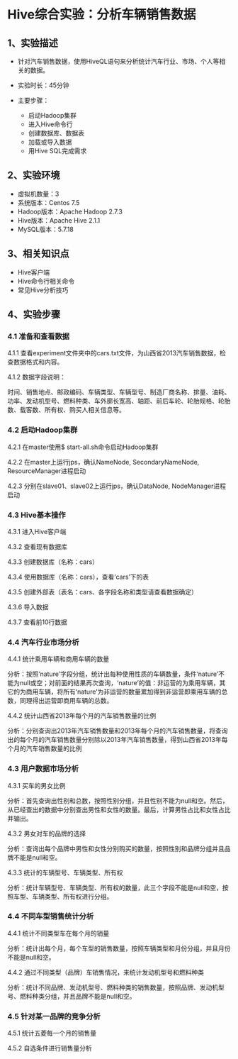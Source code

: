 # Hive综合实验：分析车辆销售数据
## 1、实验描述

* 针对汽车销售数据，使用HiveQL语句来分析统计汽车行业、市场、个人等相关的数据。

* 实验时长：45分钟

* 主要步骤：
    * 启动Hadoop集群
    * 进入Hive命令行
    * 创建数据库、数据表
    * 加载或导入数据
    * 用Hive SQL完成需求

## 2、实验环境

-   虚拟机数量：3
-   系统版本：Centos 7.5
-   Hadoop版本：Apache Hadoop 2.7.3
-   Hive版本：Apache Hive 2.1.1
-   MySQL版本：5.7.18

## 3、相关知识点

-   Hive客户端
-   Hive命令行相关命令
-   常见Hive分析技巧

## 4、实验步骤
### 4.1 准备和查看数据

4.1.1 查看experiment文件夹中的cars.txt文件，为山西省2013汽车销售数据，检查数据格式和内容。

4.1.2 数据字段说明：

时间、销售地点、邮政编码、车辆类型、车辆型号、制造厂商名称、排量、油耗、功率、发动机型号、燃料种类、车外廓长宽高、轴距、前后车轮、轮胎规格、轮胎数、载客数、所有权、购买人相关信息等。

### 4.2 启动Hadoop集群

4.2.1 在master使用$ start-all.sh命令启动Hadoop集群

4.2.2 在master上运行jps，确认NameNode, SecondaryNameNode, ResourceManager进程启动

4.2.3 分别在slave01、slave02上运行jps，确认DataNode, NodeManager进程启动

### 4.3 Hive基本操作
4.3.1 进入Hive客户端

4.3.2 查看现有数据库

4.3.3 创建数据库（名称：cars）

4.3.4 使用数据库（名称：cars），查看‘cars’下的表

4.3.5 创建外部表（表名：cars、各字段名称和类型请查看数据确定）

4.3.6 导入数据

4.3.7 查看前10行数据

### 4.4 汽车行业市场分析

4.4.1 统计乘用车辆和商用车辆的数量

分析：按照‘nature’字段分组，统计出每种使用性质的车辆数量，条件‘nature’不能为null或空；对前面的结果再次查询，‘nature’的值：非运营的为乘用车辆，其它的为商用车辆，将所有‘nature’为非运营的数量累加得到非运营即乘用车辆的总数，同理得出运营即商用车辆的总数。

4.4.2 统计山西省2013年每个月的汽车销售数量的比例

分析：分别查询出2013年汽车销售数量和2013年每个月的汽车销售数量，将查询出的每个月的汽车销售数量分别除以2013年汽车销售数量，得到山西省2013年每个月的汽车销售数量的比例

### 4.3 用户数据市场分析

4.3.1 买车的男女比例

分析：首先查询出性别和总数，按照性别分组，并且性别不能为null和空。然后，从已经查出的数据中分别查出男性和女性的数量。最后，计算男性占比和女性占比并输出。

4.3.2 男女对车的品牌的选择

分析：查询出每个品牌中男性和女性分别购买的数量，按照性别和品牌分组并且品牌不能是null和空。

4.3.3 统计的车辆型号、车辆类型、所有权

分析：统计车辆型号、车辆类型、所有权的数量，此三个字段不能是null和空，按照车型、车辆类型、所有权进行分组。

### 4.4 不同车型销售统计分析

4.4.1 统计不同类型车在每个月的销量

分析：统计出每个月，每个车型的销售数量，按照车辆类型和月份分组，并且月份不能是null和空。

4.4.2 通过不同类型（品牌）车销售情况，来统计发动机型号和燃料种类

分析：统计不同品牌、发动机型号、燃料种类的销售数量，按照品牌、发动机型号、燃料种类分组，并且品牌不能是null和空。

### 4.5 针对某一品牌的竞争分析

4.5.1 统计五菱每一个月的销售量

4.5.2 自选条件进行销售量分析
